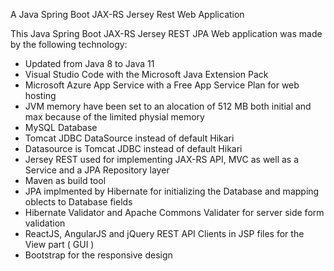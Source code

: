 
A Java Spring Boot JAX-RS Jersey Rest Web Application

This Java Spring Boot JAX-RS Jersey REST JPA Web application was made by the following technology: 

- Updated from Java 8 to Java 11
- Visual Studio Code with the Microsoft Java Extension Pack
- Microsoft Azure App Service with a Free App Service Plan for web hosting
- JVM memory have been set to an alocation of 512 MB both initial and max because of the limited physial memory
- MySQL Database
- Tomcat JDBC DataSource instead of default Hikari
- Datasource is Tomcat JDBC instead of default Hikari
- Jersey REST used for implementing JAX-RS API, MVC as well as a Service and a JPA Repository layer
- Maven as build tool
- JPA implmented by Hibernate for initializing the Database and mapping oblects to Database fields
- Hibernate Validator and Apache Commons Validater for server side form validation
- ReactJS, AngularJS and jQuery REST API Clients in JSP files for the View part ( GUI )
- Bootstrap for the responsive design

